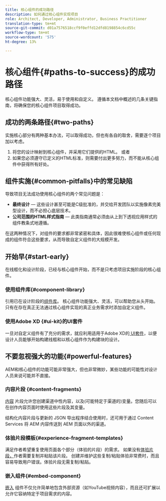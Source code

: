 ```yaml
---
title: 核心组件的成功路径
description: 如何通过核心组件实现项目
role: Architect, Developer, Administrator, Business Practitioner
translation-type: tm+mt
source-git-commit: d01a7576518ccf9f0effd12dfd8198854c6cd55c
workflow-type: tm+mt
source-wordcount: '575'
ht-degree: 13%

---
```



# 核心组件{#paths-to-success}的成功路径

核心组件功能强大、灵活，易于使用和自定义。 遵循本文档中概述的几条关键指南，将确保您的核心组件项目取得成功。

## 成功的两条路径{#two-paths}

实施核心部分有两种基本办法，可以取得成功，但也有各自的取舍，需要逐个项目加以考虑。

1. 将您的设计映射到核心组件，并采用它们提供的HTML。 或者
1. 如果您必须遵守已定义的HTML标准，则需要付出更多努力，而不能从核心组件中获得所有好处。

## 组件实施{#common-pitfalls}中的常见缺陷

导致项目无法成功使用核心组件的两个常见问题是：

* **最终设计**  — 这些设计甚至可能是C级批准的，并交给开发团队以实施像素完美型设计，而不必担心底层技术。
* **公司范围的HTML样式指南**  — 此类指南通常必须由从上到下透视应用样式的组件教条式地遵循。

在这两种情况下，对组件的要求都非常紧密和具体，因此很难使核心组件或任何现成的组件符合这些要求，从而导致自定义组件的大规模开发。

## 开始早{#start-early}

在线框化和设计阶段，已经与核心组件开始，而不是只考虑项目实施阶段的核心组件。

### 使用组件库{#component-library}

引用已在设计阶段的[组件库](https://adobe.com/go/aem_cmp_library)。 核心组件功能强大、灵活，可以帮助您从头开始。 只有在存在真正无法通过核心组件实现的真正业务需求时添加自定义组件。

### 使用Adobe XD {#ui-kit}的UI套件

一旦对自定义组件有了充分的需求，就应利用适用于Adobe XD的[ UI套件](https://docs.adobe.com/content/help/en/experience-manager-learn/getting-started-wknd-tutorial-develop/assets/overview/AEM_UI-kit_Wireframe.xd)，以便设计人员能够开始构建线框和以核心组件作为构建块的设计。

## 不要忽视强大的功能{#powerful-features}

AEM和核心组件的功能可能非常强大，但也非常微妙，某些功能的可能性对设计人员来说可能并不直接。

### 内容片段 {#content-fragments}

[内容](https://docs.adobe.com/content/help/en/experience-manager-cloud-service/sites/authoring/fundamentals/content-fragments.html) 片段允许您创建渠道中性内容，以及(可能特定于渠道的)变量。您随后可以在创作内容页面时使用这些片段及其变量。

结构化内容片段与更新的 JSON 导出程序结合使用时，还可用于通过 Content Services 将 AEM 内容传送到 AEM 页面以外的渠道。

### 体验片段模板{#experience-fragment-templates}

满足作者希望重复使用页面各个部分（体验的片段）的需求。
如果没有[体验片段，](https://docs.adobe.com/content/help/en/experience-manager-cloud-service/sites/authoring/fundamentals/experience-fragments.html)作者需要复制并粘贴该片段。 创建并维护这些复制/粘贴体验非常费时，而且容易导致用户错误。体验片段无需复制/粘贴。

### 嵌入组件{#embed-component}

[嵌入](/help/components/embed.md) 组件不仅允许简单地包含外部资源（如YouTube视频内容），而且还可扩展以允许它容纳特定于项目需求的内容。